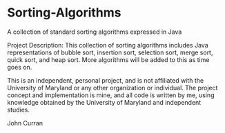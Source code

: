 # Sorting-Algorithms
A collection of standard sorting algorithms expressed in Java

Project Description: This collection of sorting algorithms includes Java representations of bubble sort, insertion sort, selection sort, merge sort, quick sort, and heap sort. More algorithms will be added to this as time goes on.

This is an independent, personal project, and is not affiliated with the University of Maryland or any other organization or individual. The project concept and implementation is mine, and all code is written by me, using knowledge obtained by the University of Maryland and independent studies.

John Curran
